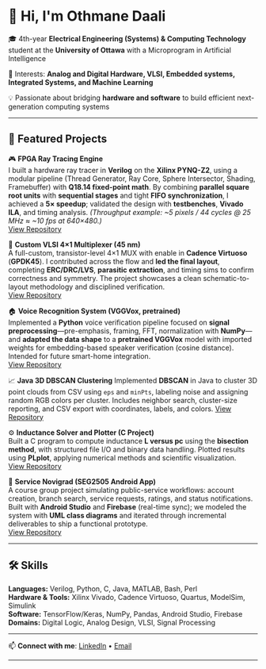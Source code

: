 # 👋 Hi, I'm Othmane Daali

🎓 4th-year **Electrical Engineering (Systems) & Computing Technology** student at the **University of Ottawa**  with a Microprogram in Artificial Intelligence

🔬 Interests: **Analog and Digital Hardware, VLSI, Embedded systems, Integrated Systems, and Machine Learning**  

💡 Passionate about bridging **hardware and software** to build efficient next-generation computing systems  

---

## 🚀 Featured Projects

🎮 **FPGA Ray Tracing Engine**  
I built a hardware ray tracer in **Verilog** on the **Xilinx PYNQ-Z2**, using a modular pipeline (Thread Generator, Ray Core, Sphere Intersector, Shading, Framebuffer) with **Q18.14 fixed-point math**. By combining **parallel square root units** with **sequential stages** and tight **FIFO synchronization**, I achieved a **5× speedup**; validated the design with **testbenches**, **Vivado ILA**, and timing analysis. *(Throughput example: ~5 pixels / 44 cycles @ 25 MHz ≈ ~10 fps at 640×480.)*  
[View Repository](https://github.com/ODaal/Basic_RayTracing)


🔀 **Custom VLSI 4×1 Multiplexer (45 nm)**  
A full-custom, transistor-level 4×1 MUX with enable in **Cadence Virtuoso** (**GPDK45**). I contributed across the flow and **led the final layout**, completing **ERC/DRC/LVS**, **parasitic extraction**, and timing sims to confirm correctness and symmetry. The project showcases a clean schematic-to-layout methodology and disciplined verification.  
[View Repository](https://github.com/ODaal/VLSI-Multiplexer-Design-Project) 


🏠 **Voice Recognition System (VGGVox, pretrained)**  
Implemented a **Python** voice verification pipeline focused on **signal preprocessing**—pre-emphasis, framing, FFT, normalization with **NumPy**—and **adapted the data shape** to a **pretrained VGGVox** model with imported weights for embedding-based speaker verification (cosine distance). Intended for future smart-home integration.  
[View Repository](https://github.com/ODaal/Voice-Recognition)


📈 **Java 3D DBSCAN Clustering**
Implemented **DBSCAN** in Java to cluster 3D point clouds from CSV using `eps` and `minPts`, labeling noise and assigning random RGB colors per cluster. Includes neighbor search, cluster-size reporting, and CSV export with coordinates, labels, and colors.
[View Repository](https://github.com/ODaal/Java-3D-Point-Clustering)


⚙️ **Inductance Solver and Plotter (C Project)**  
Built a C program to compute inductance **L versus pc** using the **bisection method**, with structured file I/O and binary data handling. Plotted results using **PLplot**, applying numerical methods and scientific visualization.  
[View Repository](https://github.com/ODaal/Inductance-Calculator-in-C)


📱 **Service Novigrad (SEG2505 Android App)**  
A course group project simulating public-service workflows: account creation, branch search, service requests, ratings, and status notifications. Built with **Android Studio** and **Firebase** (real-time sync); we modeled the system with **UML class diagrams** and iterated through incremental deliverables to ship a functional prototype.  
[View Repository](https://github.com/ODaal/Android-Studio-Mobile-App)

---

## 🛠️ Skills
**Languages:** Verilog, Python, C, Java, MATLAB, Bash, Perl  
**Hardware & Tools:** Xilinx Vivado, Cadence Virtuoso, Quartus, ModelSim, Simulink  
**Software:** TensorFlow/Keras, NumPy, Pandas, Android Studio, Firebase  
**Domains:** Digital Logic, Analog Design, VLSI, Signal Processing

---


📫 **Connect with me**: [LinkedIn](https://www.linkedin.com/in/othmane-daali-503287258) • [Email](odaal085@uottawa.ca)


---

